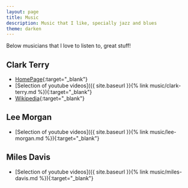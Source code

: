 ```yaml
---
layout: page
title: Music
description: Music that I like, specially jazz and blues 
theme: darken 
---
```


Below musicians that I love to listen to, great stuff!

## Clark Terry
* [HomePage](http://clarkterry.com/){:target="_blank"}
* [Selection of youtube videos]({{ site.baseurl }}{% link music/clark-terry.md %}){:target="_blank"}
* [Wikipedia](https://en.wikipedia.org/wiki/Clark_Terry){:target="_blank"}

## Lee Morgan
* [Selection of youtube videos]({{ site.baseurl }}{% link music/lee-morgan.md %}){:target="_blank"}

## Miles Davis
* [Selection of youtube videos]({{ site.baseurl }}{% link music/miles-davis.md %}){:target="_blank"}
